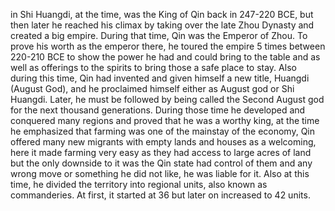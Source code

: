 in Shi Huangdi, at the time, was the King of Qin back in 247-220 BCE, but then later he reached his climax by taking over the late Zhou Dynasty and created a big empire. During that time, Qin was the Emperor of Zhou. To prove his worth as the emperor there, he toured the empire 5 times between 220-210 BCE to show the power he had and could bring to the table and as well as offerings to the spirits to bring those a safe place to stay. Also during this time, Qin had invented and given himself a new title, Huangdi (August God), and he proclaimed himself either as August god or Shi Huangdi. Later, he must be followed by being called the Second August god for the next thousand generations. During those time he developed and conquered many regions and proved that he was a worthy king, at the time he emphasized that farming was one of the mainstay of the economy, Qin offered many new migrants with empty lands and houses as a welcoming, here it made farming very easy as they had access to large acres of land but the only downside to it was the Qin state had control of them and any wrong move or something he did not like, he was liable for it. Also at this time, he divided the territory into regional units, also known as commanderies. At first, it started at 36 but later on increased to 42 units.